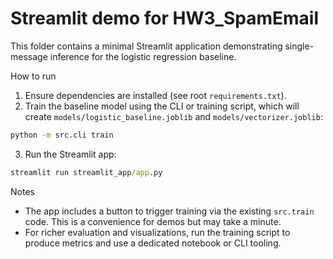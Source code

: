 # Streamlit demo for HW3_SpamEmail

This folder contains a minimal Streamlit application demonstrating single-message inference for the logistic regression baseline.

How to run

1. Ensure dependencies are installed (see root `requirements.txt`).
2. Train the baseline model using the CLI or training script, which will create `models/logistic_baseline.joblib` and `models/vectorizer.joblib`:

```bat
python -m src.cli train
```

3. Run the Streamlit app:

```bat
streamlit run streamlit_app/app.py
```

Notes
- The app includes a button to trigger training via the existing `src.train` code. This is a convenience for demos but may take a minute.
- For richer evaluation and visualizations, run the training script to produce metrics and use a dedicated notebook or CLI tooling.
